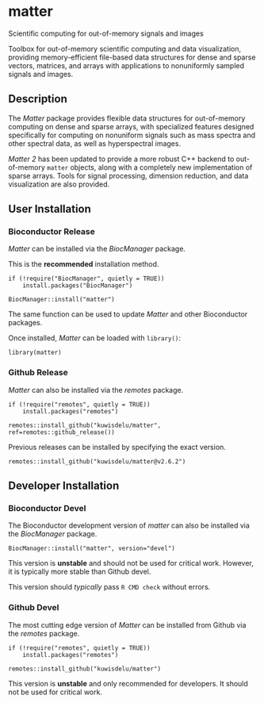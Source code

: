 # matter

Scientific computing for out-of-memory signals and images

Toolbox for out-of-memory scientific computing and data visualization, providing memory-efficient file-based data structures for dense and sparse vectors, matrices, and arrays with applications to nonuniformly sampled signals and images.

## Description

The *Matter* package provides flexible data structures for out-of-memory computing on dense and sparse arrays, with specialized features designed specifically for computing on nonuniform signals such as mass spectra and other spectral data, as well as hyperspectral images.

*Matter 2* has been updated to provide a more robust C++ backend to out-of-memory `matter` objects, along with a completely new implementation of sparse arrays. Tools for signal processing, dimension reduction, and data visualization are also provided.

## User Installation

### Bioconductor Release

*Matter* can be installed via the *BiocManager* package.

This is the **recommended** installation method.

```{r install, eval=FALSE}
if (!require("BiocManager", quietly = TRUE))
    install.packages("BiocManager")

BiocManager::install("matter")
```

The same function can be used to update *Matter* and other Bioconductor packages.

Once installed, *Matter* can be loaded with `library()`:

```{r library, eval=FALSE}
library(matter)
```

### Github Release

*Matter* can also be installed via the *remotes* package.

```{r install, eval=FALSE}
if (!require("remotes", quietly = TRUE))
    install.packages("remotes")

remotes::install_github("kuwisdelu/matter", ref=remotes::github_release())
```

Previous releases can be installed by specifying the exact version.

```{r library, eval=FALSE}
remotes::install_github("kuwisdelu/matter@v2.6.2")
```

## Developer Installation

### Bioconductor Devel

The Bioconductor development version of *matter* can also be installed via the *BiocManager* package.

```{r install, eval=FALSE}
BiocManager::install("matter", version="devel")
```

This version is **unstable** and should not be used for critical work. However, it is typically more stable than Github devel.

This version should *typically* pass `R CMD check` without errors.

### Github Devel

The most cutting edge version of *Matter* can be installed from Github via the *remotes* package.

```{r install, eval=FALSE}
if (!require("remotes", quietly = TRUE))
    install.packages("remotes")

remotes::install_github("kuwisdelu/matter")
```

This version is **unstable** and only recommended for developers. It should not be used for critical work.


